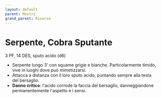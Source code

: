```yaml
---
layout: default
parent: Mostri
grand_parent: Risorse
---
```


# Serpente, Cobra Sputante

3 PF, 14 DES, sputo acido (d6)

- Serpente lungo 3' con squame grigie e bianche. Particolarmente timido, vive in luoghi dove può mimetizzarsi.
- Attacca a distanza con il loro sputo acido, puntando sempre alla testa del bersaglio.
- **Danno critico**: l'acido corrode la faccia del bersaglio, danneggiandone permanentemente l'aspetto e i sensi.
